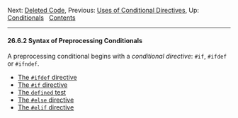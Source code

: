 Next: [Deleted Code](Deleted-Code.md), Previous: [Uses of Conditional
Directives](Conditional-Uses.md), Up:
[Conditionals](Conditionals.md)  
[Contents](index.md#SEC_Contents "Table of contents")  

------------------------------------------------------------------------


#### 26.6.2 Syntax of Preprocessing Conditionals 


A preprocessing conditional begins with a *conditional directive*:
`#if`, `#ifdef` or `#ifndef`.

-   [The `#ifdef` directive](ifdef.md)
-   [The `#if` directive](if.md)
-   [The `defined` test](defined.md)
-   [The `#else` directive](else.md)
-   [The `#elif` directive](elif.md)

